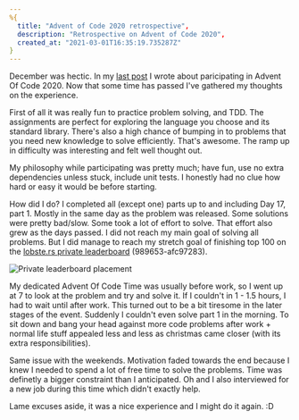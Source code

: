 ```yaml
---
%{
  title: "Advent of Code 2020 retrospective",
  description: "Retrospective on Advent of Code 2020",
  created_at: "2021-03-01T16:35:19.735287Z"
}
---
```

December was hectic. In my [last post](/posts/2020-12-06-advent-of-code-2020.html) I wrote about paricipating in Advent Of Code 2020. Now that some time has passed I've gathered my thoughts on the experience.

First of all it was really fun to practice problem solving, and TDD. The assignments are perfect for exploring the language you choose and its standard library. There's also a high chance of bumping in to problems that you need new
knowledge to solve efficiently. That's awesome. The ramp up in difficulty was interesting and felt well thought out.

My philosophy while participating was pretty much; have fun, use no extra dependencies unless stuck, include unit tests. I honestly had no clue how hard or easy it would be before starting.

How did I do? I completed all (except one) parts up to and including Day 17, part 1. Mostly in the same day as the problem was released. Some solutions were pretty bad/slow. Some took a lot of effort to solve. That effort also grew as the days passed. I did not reach my main goal of solving all problems. But I did manage to reach my stretch goal of finishing top 100 on the [lobste.rs private leaderboard](https://lobste.rs/s/3uxtgb/advent_code_2020_promotion_thread) (989653-afc97283).

![Private leaderboard placement](/assets/images/aco2020/lobsters_leaderboard.png)

My dedicated Advent Of Code Time was usually before work, so I went up at 7 to look at the problem and try and solve it. If I couldn't in 1 - 1.5 hours, I had to wait until after work. This turned out to be a bit tiresome in the later stages of the event. Suddenly I couldn't even solve part 1 in the morning. To sit down and bang your head against more code problems after work + normal life stuff appealed less and less as christmas came closer (with its extra responsibilities).

Same issue with the weekends. Motivation faded towards the end because I knew I needed to spend a lot of free time to solve the problems. Time was definetly a bigger constraint than I anticipated. Oh and I also interviewed for a new job during this time which didn't exactly help.

Lame excuses aside, it was a nice experience and I might do it again. :D
